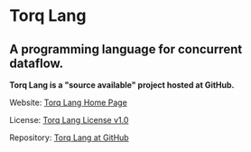 # Torq Lang

## A programming language for concurrent dataflow.

**Torq Lang is a "source available" project hosted at GitHub.**

Website: [Torq Lang Home Page](http://torq-lang.github.io)

License: [Torq Lang License v1.0](http://torq-lang.github.io/licensing/torq-lang-license-v1_0)

Repository: [Torq Lang at GitHub](https://github.com/torq-lang)
